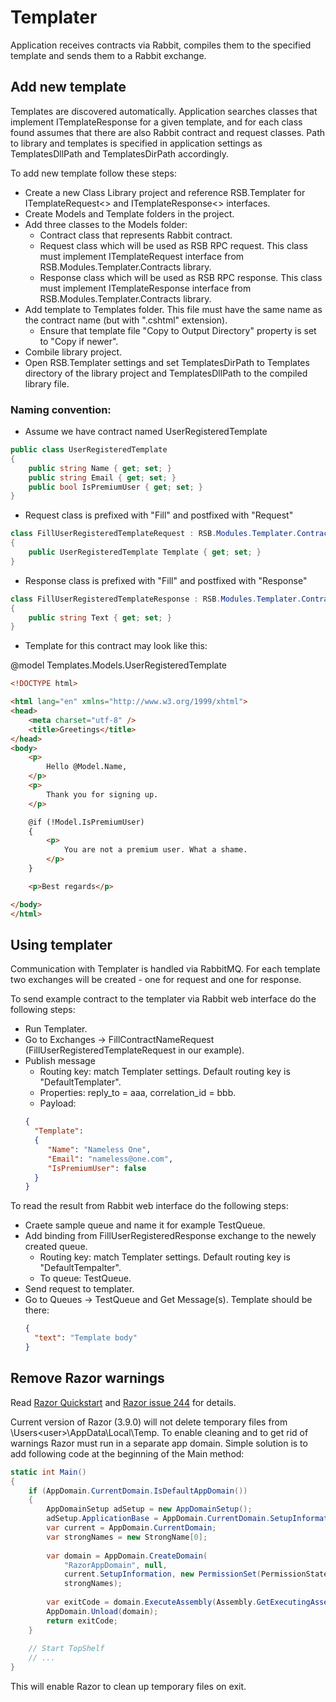 # Templater

Application receives contracts via Rabbit, compiles them to the specified template and sends them to
a Rabbit exchange.

## Add new template

Templates are discovered automatically. Application searches classes that implement ITemplateResponse<TemplateContractName>
for a given template, and for each class found assumes that there are also Rabbit contract and request classes. Path to library 
and templates is specified in application settings as TemplatesDllPath and TemplatesDirPath accordingly.

To add new template follow these steps:
* Create a new Class Library project and reference RSB.Templater for ITemplateRequest<> and ITemplateResponse<>
interfaces.
* Create Models and Template folders in the project.
* Add three classes to the Models folder:
	* Contract class that represents Rabbit contract.
	* Request class which will be used as RSB RPC request. This class must implement ITemplateRequest<ContractName> interface from RSB.Modules.Templater.Contracts library.
	* Response class which will be used as RSB RPC response. This class must implement ITemplateResponse<ContractName> interface from RSB.Modules.Templater.Contracts library.
* Add template to Templates folder. This file must have the same name as the contract name (but with ".cshtml" extension).
	* Ensure that template file "Copy to Output Directory" property is set to "Copy if newer".
* Combile library project.
* Open RSB.Templater settings and set TemplatesDirPath to Templates directory of the library project and TemplatesDllPath
to the compiled library file.

### Naming convention:

* Assume we have contract named UserRegisteredTemplate
```cs
public class UserRegisteredTemplate
{
    public string Name { get; set; }
    public string Email { get; set; }
    public bool IsPremiumUser { get; set; }
}
```

* Request class is prefixed with "Fill" and postfixed with "Request"
```cs
class FillUserRegisteredTemplateRequest : RSB.Modules.Templater.Contracts.ITemplateRequest<UserRegisteredTemplate>
{
    public UserRegisteredTemplate Template { get; set; }
}
```

* Response class is prefixed with "Fill" and postfixed with "Response"
```cs
class FillUserRegisteredTemplateResponse : RSB.Modules.Templater.Contracts.ITemplateResponse<UserRegisteredTemplate>
{
    public string Text { get; set; }
}
```

* Template for this contract may look like this:

@model Templates.Models.UserRegisteredTemplate

```html
<!DOCTYPE html>

<html lang="en" xmlns="http://www.w3.org/1999/xhtml">
<head>
    <meta charset="utf-8" />
    <title>Greetings</title>
</head>
<body>
    <p>
        Hello @Model.Name,
    </p>
    <p>
        Thank you for signing up.
    </p>

    @if (!Model.IsPremiumUser)
    {
        <p>
            You are not a premium user. What a shame.
        </p>
    }

    <p>Best regards</p>

</body>
</html>
```

## Using templater

Communication with Templater is handled via RabbitMQ. For each template two exchanges will be created - one
for request and one for response.

To send example contract to the templater via Rabbit web interface do the following steps:
* Run Templater.
* Go to Exchanges -> FillContractNameRequest (FillUserRegisteredTemplateRequest in our example).
* Publish message
	* Routing key: match Templater settings. Default routing key is "DefaultTemplater".
	* Properties: reply_to = aaa, correlation_id = bbb.
	* Payload:
	```json
	{
      "Template": 
      {
         "Name": "Nameless One",
         "Email": "nameless@one.com",  
         "IsPremiumUser": false
      }
    }
	```
	
To read the result from Rabbit web interface do the following steps:
* Craete sample queue and name it for example TestQueue.
* Add binding from FillUserRegisteredResponse exchange to the newely created queue.
	* Routing key: match Templater settings. Default routing key is "DefaultTempalter".
	* To queue: TestQueue.
* Send request to templater.
* Go to Queues -> TestQueue and Get Message(s). Template should be there:
	```json
	{
      "text": "Template body"       
    }
	```

## Remove Razor warnings

Read [Razor Quickstart](https://antaris.github.io/RazorEngine/) and 
[Razor issue 244](https://github.com/Antaris/RazorEngine/issues/244) for details.

Current version of Razor (3.9.0) will not delete temporary files from \Users\<user>\AppData\Local\Temp. To
enable cleaning and to get rid of warnings Razor must run in a separate app domain. Simple solution is to
add following code at the beginning of the Main method:

```cs
static int Main()
{
	if (AppDomain.CurrentDomain.IsDefaultAppDomain())
	{
		AppDomainSetup adSetup = new AppDomainSetup();
		adSetup.ApplicationBase = AppDomain.CurrentDomain.SetupInformation.ApplicationBase;
		var current = AppDomain.CurrentDomain;
		var strongNames = new StrongName[0];
		
		var domain = AppDomain.CreateDomain(
			"RazorAppDomain", null,
			current.SetupInformation, new PermissionSet(PermissionState.Unrestricted),
			strongNames);
		
		var exitCode = domain.ExecuteAssembly(Assembly.GetExecutingAssembly().Location);
		AppDomain.Unload(domain);
		return exitCode;
	}
	
	// Start TopShelf
	// ...
}
```			

This will enable Razor to clean up temporary files on exit.